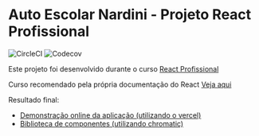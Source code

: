 # Auto Escolar Nardini - Projeto React Profissional

![CircleCI](https://img.shields.io/circleci/build/github/Hermogenes00/autoescola-nardini)
![Codecov](https://img.shields.io/codecov/c/github/Hermogenes00/autoescola-nardini)

Este projeto foi desenvolvido durante o curso [React Profissional](https://www.nardiniacademy.com)

Curso recomendado pela própria documentação do React [Veja aqui](https://pt-br.reactjs.org/community/courses.html)

Resultado final:

- [Demonstração online da aplicação (utilizando o vercel)](https://autoescola-nardini-git-master-hermogenes00.vercel.app)
- [Biblioteca de componentes (utilizando chromatic)](https://60b572b01a18b8003923cb21-yohadphmir.chromatic.com/?path=/story/components-heading--usage)
